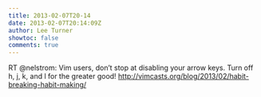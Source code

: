 ```yaml
---
title: 2013-02-07T20-14
date: 2013-02-07T20:14:09Z
author: Lee Turner
showtoc: false
comments: true
---
```


RT @nelstrom: Vim users, don’t stop at disabling your arrow keys. Turn off h, j, k, and l for the greater good! http://vimcasts.org/blog/2013/02/habit-breaking-habit-making/

